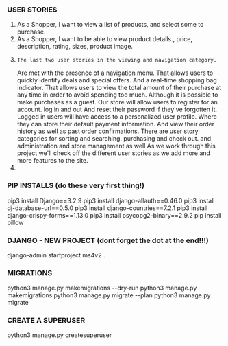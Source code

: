 ### USER STORIES
1. As a Shopper, I want to view a list of products, and select some to purchase.
2. As a Shopper, I want to be able to view product details., price, description, rating, sizes, product image.
3.     The last two user stories in the viewing and navigation category.
    Are met with the presence of a navigation menu.
    That allows users to quickly identify deals and special offers.
    And a real-time shopping bag indicator.
    That allows users to view the total amount of their purchase at any time
    in order to avoid spending too much.
    Although it is possible to make purchases as a guest.
    Our store will allow users to register for an account.
    log in and out
    And reset their password if they've forgotten it.
    Logged in users will have access to a personalized user profile.
    Where they can store their default payment information.
    And view their order history as well as past order confirmations.
    There are user story categories for sorting and searching.
    purchasing and check out. and administration and store management as well
    As we work through this project we'll check off the different user stories
    as we add more and more features to the site.
4. 

### PIP INSTALLS (do these very first thing!)
pip3 install Django==3.2.9
pip3 install django-allauth==0.46.0
pip3 install dj-database-url==0.5.0
pip3 install django-countries==7.2.1
pip3 install django-crispy-forms==1.13.0
pip3 install psycopg2-binary==2.9.2
pip install pillow


### DJANGO - NEW PROJECT (dont forget the dot at the end!!!)
django-admin startproject ms4v2 .


### MIGRATIONS
python3 manage.py makemigrations --dry-run
python3 manage.py makemigrations
python3 manage.py migrate --plan <!-- --plan flag, to make sure there is nothing wrong with the models -->
python3 manage.py migrate


### CREATE A SUPERUSER

python3 manage.py createsuperuser
